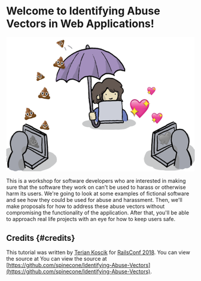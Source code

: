 # Welcome to Identifying Abuse Vectors in Web Applications!

<img src="/assets/vectors.png">

This is a workshop for software developers who are interested in making sure that the software they work on can't be used to harass or otherwise harm its users. We're going to look at some examples of fictional software and see how they could be used for abuse and harassment. Then, we'll make proposals for how to address these abuse vectors without compromising the functionality of the application. After that, you'll be able to approach real life projects with an eye for how to keep users safe.

## Credits {#credits}

This tutorial was written by [Terian Koscik](https://twitter.com/spine_cone) for [RailsConf 2018](http://railsconf.com/). You can view the source at You can view the source at [https://github.com/spinecone/Identifying-Abuse-Vectors](https://github.com/spinecone/Identifying-Abuse-Vectors).


